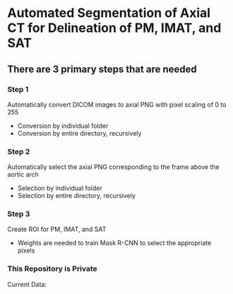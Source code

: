 # Automated Segmentation of Axial CT for Delineation of PM, IMAT, and SAT

## There are 3 primary steps that are needed

### Step 1
Automatically convert DICOM images to axial PNG with pixel scaling of 0 to 255
- Conversion by individual folder
- Conversion by entire directory, recursively

### Step 2
Automatically select the axial PNG corresponding to the frame above the aortic arch
- Selection by individual folder
- Selection by entire directory, recursively

### Step 3
Create ROI for PM, IMAT, and SAT
- Weights are needed to train Mask R-CNN to select the appropriate pixels

### This Repository is Private

Current Data:


